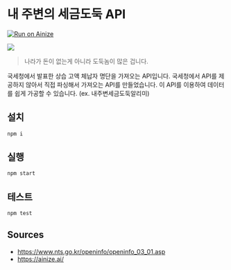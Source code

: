 # 내 주변의 세금도둑 API

[![Run on Ainize](https://ainize.ai/static/images/run_on_ainize_button.svg)](https://ainize.web.app/redirect?git_repo=github.com/hannut91/tax-thiefs-api)

![](https://user-images.githubusercontent.com/14071105/70370628-ae223200-190c-11ea-8742-3361047a230d.jpeg)

> 나라가 돈이 없는게 아니라 도둑놈이 많은 겁니다.

국세청에서 발표한 상습 고액 체납자 명단을 가져오는 API입니다. 국세청에서 API를 제공하지 않아서 직접 파싱해서 가져오는 API를 만들었습니다. 이 API를 이용하여 데이터를 쉽게 가공할 수 있습니다. (ex. 내주변세금도둑알리미)

## 설치

```bash
npm i
```

## 실행

```bash
npm start
```

## 테스트

```bash
npm test
```

## Sources

* https://www.nts.go.kr/openinfo/openinfo_03_01.asp
* https://ainize.ai/
